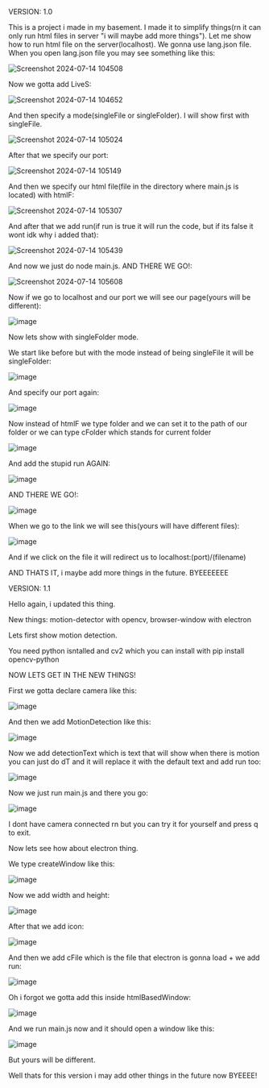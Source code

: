 VERSION: 1.0

This is a project i made in my basement. I made it to simplify things(rn it can only run html files in server "i will maybe add more things"). Let me show how to run html file on the server(localhost). We gonna use lang.json file.
When you open lang.json file you may see something like this:

![Screenshot 2024-07-14 104508](https://github.com/user-attachments/assets/2fe89b28-d5d0-45de-b9d8-91c187f724ae)

Now we gotta add LiveS:

![Screenshot 2024-07-14 104652](https://github.com/user-attachments/assets/cfd35b23-9cc8-4651-a8a1-f597b0c632aa)

And then specify a mode(singleFile or singleFolder). I will show first with singleFile.

![Screenshot 2024-07-14 105024](https://github.com/user-attachments/assets/c666f0dd-9252-4310-8ff2-7bdbf59298c2)

After that we specify our port:

![Screenshot 2024-07-14 105149](https://github.com/user-attachments/assets/22aab36a-fee9-45a1-8639-a0f5f5909fd6)

And then we specify our html file(file in the directory where main.js is located) with htmlF:

![Screenshot 2024-07-14 105307](https://github.com/user-attachments/assets/ebe80a7d-17b5-4f20-9140-43c3073c3e77)

And after that we add run(if run is true it will run the code, but if its false it wont idk why i added that):

![Screenshot 2024-07-14 105439](https://github.com/user-attachments/assets/171e7753-d10b-4b32-aee9-5dc2489dcd2b)

And now we just do node main.js.
AND THERE WE GO!:

![Screenshot 2024-07-14 105608](https://github.com/user-attachments/assets/998c5600-f1d4-4bd8-aa1d-9da79c436f5e)

Now if we go to localhost and our port we will see our page(yours will be different):

![image](https://github.com/user-attachments/assets/4c7a03cb-7f96-4830-964c-27e098eef26d)

Now lets show with singleFolder mode.

We start like before but with the mode instead of being singleFile it will be singleFolder:

![image](https://github.com/user-attachments/assets/78e11781-254b-448b-b405-35b57044286e)

And specify our port again:

![image](https://github.com/user-attachments/assets/0cc56e78-8b6a-45d2-9b70-b5097bcf8f38)

Now instead of htmlF we type folder and we can set it to the path of our folder or we can type cFolder which stands for current folder

![image](https://github.com/user-attachments/assets/dbdbe20d-e032-4725-b190-bdc443d77ba6)

And add the stupid run AGAIN:

![image](https://github.com/user-attachments/assets/5eec82cd-a593-4f46-a6ae-28041b54068d)

AND THERE WE GO!:

![image](https://github.com/user-attachments/assets/d6b73a63-e352-4527-9aba-da7a71daa373)

When we go to the link we will see this(yours will have different files):

![image](https://github.com/user-attachments/assets/a1851bd9-43ba-4bfb-8d08-ebac4d0250d2)

And if we click on the file it will redirect us to localhost:(port)/(filename)

AND THATS IT, i maybe add more things in the future. BYEEEEEEE

VERSION: 1.1

Hello again, i updated this thing. 

New things: motion-detector with opencv, browser-window with electron

Lets first show motion detection.

You need python isntalled and cv2 which you can install with pip install opencv-python

NOW LETS GET IN THE NEW THINGS!

First we gotta declare camera like this:

![image](https://github.com/user-attachments/assets/f4e4d210-c5e4-4aea-9eb9-8393a7ba5de2)

And then we add MotionDetection like this:

![image](https://github.com/user-attachments/assets/ff64e4eb-084a-40e7-8f5b-f191c4552746)

Now we add detectionText which is text that will show when there is motion you can just do dT and it will replace it with the default text and add run too:

![image](https://github.com/user-attachments/assets/0d098e46-0a7c-47dc-b4cb-4df34cc07045)

Now we just run main.js and there you go:

![image](https://github.com/user-attachments/assets/edd3fc3a-a221-4e6a-8a45-dc922d92a7a2)

I dont have camera connected rn but you can try it for yourself and press q to exit.

Now lets see how about electron thing.

We type createWindow like this:

![image](https://github.com/user-attachments/assets/2116445c-b00e-4af1-8e00-6c22d6aff203)

Now we add width and height:

![image](https://github.com/user-attachments/assets/fe4b3d9d-45a7-42fd-be71-271bcb86cf48)

After that we add icon:

![image](https://github.com/user-attachments/assets/18e65f8e-4d39-467d-b324-16826f72e183)

And then we add cFile which is the file that electron is gonna load + we add run:

![image](https://github.com/user-attachments/assets/1c996661-c045-4d80-921b-c34deb954d1d)

Oh i forgot we gotta add this inside htmlBasedWindow:

![image](https://github.com/user-attachments/assets/032432f1-aaf7-45c9-a6d8-6f92660169a0)

And we run main.js now and it should open a window like this:

![image](https://github.com/user-attachments/assets/27eb0b77-2053-4078-a3d0-89876b18b2c5)

But yours will be different.

Well thats for this version i may add other things in the future now BYEEEE!

